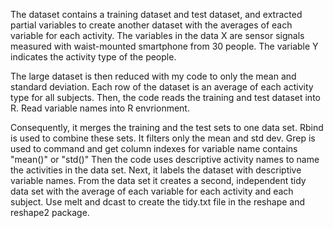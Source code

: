 The dataset contains a training dataset and test dataset, and extracted partial variables to create another dataset with the averages of each variable for each activity. The variables in the data X are sensor signals measured with waist-mounted smartphone from 30 people. The variable Y indicates the activity type of the people.

The large dataset is then reduced with my code to only the mean and standard deviation. Each row of the dataset is an average of each activity type for all subjects. Then, the code reads the training and test dataset into R. Read variable names into R envrionment. 

Consequently, it merges the training and the test sets to one data set. Rbind is used to combine these sets. It filters only the mean and std dev. Grep is used to command and get column indexes for variable name contains "mean()" or "std()" Then the code uses descriptive activity names to name the activities in the data set. Next, it labels the dataset with descriptive variable names. From the data set it creates a second, independent tidy data set with the average of each variable for each activity and each subject. Use melt and dcast to create the tidy.txt file in the reshape and reshape2 package.
